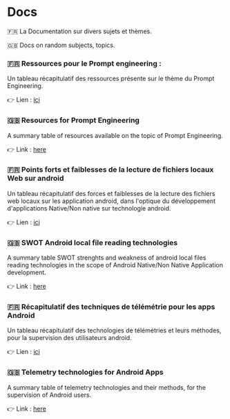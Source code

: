# Docs
🇫🇷 La Documentation sur divers sujets et thèmes. 

🇬🇧 Docs on random subjects, topics. 

### 🇫🇷 Ressources pour le Prompt engineering : 
Un tableau récapitulatif des ressources présente sur le thème du Prompt Engineering.

👉 Lien  : [ici](https://lombard-web-services.github.io/Docs/ressources_pour_prompt_engineering_FR.html)

### 🇬🇧 Resources for Prompt Engineering
A summary table of resources available on the topic of Prompt Engineering.

👉 Link : [here](https://lombard-web-services.github.io/Docs/resources_for_prompt_engineering_EN.html)

### 🇫🇷 Points forts et faiblesses de la lecture de fichiers locaux Web sur android
Un tableau récapitulatif des forces et faiblesses de la lecture des fichiers web locaux sur les application android, dans l'optique du développement d'applications Native/Non native sur technologie android.

👉 Lien  : [ici](https://lombard-web-services.github.io/Docs/android_local_file_access_swot_FR.html)

### 🇬🇧 SWOT Android local file reading technologies
A summary table SWOT strenghts and weakness of android local files reading technologies in the scope of Android Native/Non Native Application development.

👉 Link : [here](https://lombard-web-services.github.io/Docs/android_local_file_access_swot_EN.html)

### 🇫🇷 Récapitulatif des techniques de télémétrie pour les apps Android
Un tableau récapitulatif des technologies de télémétries et leurs méthodes, pour la supervision des utilisateurs android.

👉 Lien : [ici](https://lombard-web-services.github.io/Docs/android_telemetry_FR.html)

### 🇬🇧 Telemetry technologies for Android Apps
A summary table of telemetry technologies and their methods, for the supervision of Android users.

👉 Link : [here](https://lombard-web-services.github.io/Docs/android_local_file_access_swot_EN.html)

